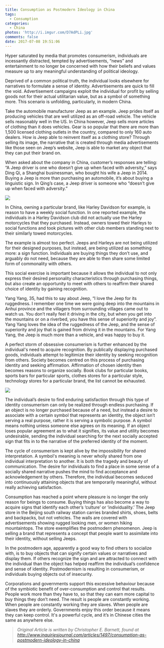 ```yaml
---
title: Consumption as Postmodern Ideology in China 
tags:
  - Consumption
categories:
  - China
photos: 'http://i.imgur.com/D7AdPLi.jpg'
comments: false
date: 2017-07-08 19:51:06
---
```


Hyper saturated by media that promotes consumerism, individuals are incessantly distracted, tempted by advertisements, “news” and entertainment to no longer be concerned with how their beliefs and values measure up to any meaningful understanding of political ideology.

<!-- more -->

Deprived of a common political truth, the individual looks elsewhere for narratives to formulate a sense of identity. Advertisements are quick to fill the void. Advertisement campaigns exploit the individual for profit by selling goods not for their actual utilitarian value, but as a symbol of something more. This scenario is unfolding, particularly, in modern China.

Take the automobile manufacturer Jeep as an example. Jeep prides itself as producing vehicles that are well utilized as an off-road vehicle. The vehicle sells reasonably well in the US. In China however, Jeep sells more articles of clothing than it does vehicles. Gear is so popular that there are more than 1,500 licensed clothing outlets in the country, compared to only 160 auto dealers. How is Jeep able to reinvent itself as a clothing store? Through selling its image, the narrative that is created through media advertisements like those seen on Jeep’s website, Jeep is able to market any object that they can put their brand on.

When asked about the company in China, customer’s responses are telling: “A Jeep driver is one who doesn’t give up when faced with adversity,” says Ding Qi, a Shanghai businessman, who bought his wife a Jeep in 2014. Buying a Jeep is more than purchasing an automobile, it’s about buying a linguistic sign. In Qing’s case, a Jeep driver is someone who “doesn’t give up when faced with adversity.” 

![](http://i.imgur.com/zth1M2Q.jpg)

In China, owning a particular brand, like Harley Davidson for example, is reason to have a weekly social function. In one reported example, the individuals in a Harley Davidson club did not actually use the Harley motorcycles that they purchased. Instead, owners towed their Harleys to social functions and took pictures with other club members standing next to their similarly towed motorcycles.

The example is almost too perfect. Jeeps and Harleys are not being utilized for their designed purposes, but instead, are being utilized as something more: a sign function. Individuals are buying things they don’t use, and arguably do not need, because they are able to then share some limited form of commonality with others. 

This social exercise is important because it allows the individual to not only express their desired personality characteristics through purchasing things, but also create an opportunity to meet with others to reaffirm their shared choice of identity by gaining recognition. 

Yang Yang, 35, had this to say about Jeep, “I love the Jeep for its ruggedness. I remember one time we were going deep into the mountains in Anhui province and the villagers from surrounding villages came out to watch us. You don’t really feel it driving in the city, but when you get into the mountains or on a riverbed, you have this sense of superiority and joy”. Yang Yang loves the idea of the ruggedness of the Jeep, and the sense of superiority and joy that is gained from driving it in the mountains. For Yang Yang, the Jeep is much more than a vehicle, and was happy to buy it.

A perfect storm of obsessive consumerism is further enhanced by the individual's need to acquire recognition. By publically displaying purchased goods, individuals attempt to legitimize their identity by seeking recognition from others. Society becomes centred on this process of purchasing identity and seeking affirmation. Affirmation of chosen identity then becomes reasons to organize socially. Book clubs for particular books, sports bars for particular sports, clothes stores for a particular style, technology stores for a particular brand, the list cannot be exhausted.

![](http://i.imgur.com/BOG5mjK.jpg)

The individual’s desire to find enduring satisfaction through this type of identity consumerism can only be realized through endless purchasing. If an object is no longer purchased because of a need, but instead a desire to associate with a certain symbol that represents an identity, the object isn’t serving a real purpose, rather it is serving a symbolic purpose. A symbol means nothing unless someone else agrees on its meaning. If an object loses popular agreement as to what it signifies, its value and utility becomes undesirable, sending the individual searching for the next socially accepted sign that fits in to the narrative of the preferred identity of the moment. 

The cycle of consumerism is kept alive by the impossibility for shared interpretation. A symbol's meaning is never wholly shared from one individual interpretation to another. It is both the tragedy and beauty of communication. The desire for individuals to find a place in some sense of a socially shared narrative pushes the mind to find acceptance and acknowledgement by others. Therefore, the individual becomes seduced into continuously attaining objects that are temporarily meaningful, without really achieving satisfaction. 

Consumption has reached a point where pleasure is no longer the only reason for beings to consume. Buying things has also become a way to acquire signs that identify each other’s ‘culture’ or ‘individuality.’  The Jeep store in the Beijing south railway station carries branded shirts, shoes, belts and backpacks, but not vehicles. The walls are covered with advertisements showing rugged looking men, or women hiking mountaintops. The store exemplifies the postmodern phenomenon. Jeep is selling a brand that represents a concept that people want to assimilate into their identity, without selling Jeeps.

In the postmodern age, apparently a good way to find others to socialize with, is to buy objects that can signify certain values or narratives and display them. If others recognize the sign and are attracted to connect with the individual than the object has helped reaffirm the individual’s confidence and sense of identity. Postmodernism is resulting in consumerism, or individuals buying objects out of insecurity. 

Corporations and governments support this excessive behaviour because of the symbiotic benefit of over-consumption and control that results. People work more than they have to, so that they can earn more capital to buy things they don’t need. The result is people are constantly working. When people are constantly working they are slaves. When people are slaves they are orderly. Governments enjoy this order because it means they can keep control. It's a powerful cycle, and it’s in Chinese cities the same as anywhere else.

> *Original Article is written by  Christopher E. Barnett, found at http://www.inquiriesjournal.com/articles/1497/consumption-as-postmodern-ideology-in-china*